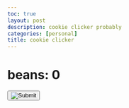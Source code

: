 ```yaml
---
toc: true
layout: post
description: cookie clicker probably 
categories: [personal]
title: cookie clicker
---
```


<html>
<h1>beans: <b id="beanCount">0</b></h1>
<button onclick="addBeans()"> <input name="beancan" type="Image" src="{{site.baseurl}}/images/beancan.png"> </button>
<script>
    var beans = 0
    function addBeans() {
         beans += 1
    document.getElementById('beanCount').innerHTML = beans   
    }
    when var beans = 100
    function addBeans() {
        beans += 20
     document.getElementById('beanCount').innerHTML = beans   
    }
    



 
  
    
</script>
</html>


<!---
<html>
<h1>Cookies: <b id="cookieCount">0</b></h1>
<button onclick="addCookie()">theoretical cookie</button>
<script>
    var cookies = 0
    function addCookie() {
        cookies += 1
        document.getElementById('cookieCount').innerHTML = Cookies
    }
</script>
</html>



--->





